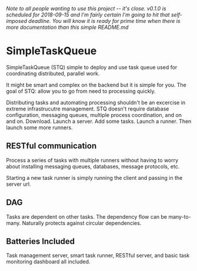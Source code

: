 _Note to all people wanting to use this project -- it's close. v0.1.0 is scheduled for 2018-09-15 and I'm fairly certain I'm going to hit that self-imposed deadline. You will know it is ready for prime time when there is more documentation than this simple README.md_

# SimpleTaskQueue
SimpleTaskQueue (STQ) simple to deploy and use task queue used for coordinating distributed, parallel work.

It might be smart and complex on the backend but it is simple for you. The goal of STQ: allow you to go from need to processing quickly.

Distributing tasks and automating processing shouldn't be an excercise in extreme infrastrucutre management. STQ doesn't require database configuration, messaging queues, multiple process coordination, and on and on. Download. Launch a server. Add some tasks. Launch a runner. Then launch some more runners.

## RESTful communication
Process a series of tasks with multiple runners without having to worry about installing messaging queues, databases, message protocols, etc. 

Starting a new task runner is simply running the client and passing in the server url.

## DAG
Tasks are dependent on other tasks. The dependency flow can be many-to-many. Naturally protects against circular dependencies.

## Batteries Included
Task management server, smart task runner, RESTful server, and basic task monitoring dashboard all included.

